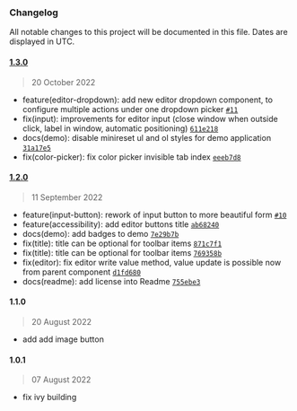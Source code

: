 ### Changelog

All notable changes to this project will be documented in this file. Dates are displayed in UTC.

#### [1.3.0](https://github.com/Raiper34/ngx-simple-text-editor/compare/1.2.0...1.3.0)

> 20 October 2022

- feature(editor-dropdown): add new editor dropdown component, to configure multiple actions under one dropdown picker [`#11`](https://github.com/Raiper34/ngx-simple-text-editor/issues/11)
- fix(input): improvements for editor input (close window when outside click, label in window, automatic positioning) [`611e218`](https://github.com/Raiper34/ngx-simple-text-editor/commit/611e218ef658a6b5ed893ee58dc4fc1254b4f9f5)
- docs(demo): disable minireset ul and ol styles for demo application [`31a17e5`](https://github.com/Raiper34/ngx-simple-text-editor/commit/31a17e50d37d47ade061ea0a7a80b25438622e2b)
- fix(color-picker): fix color picker invisible tab index [`eeeb7d8`](https://github.com/Raiper34/ngx-simple-text-editor/commit/eeeb7d850adac2d7db6e19cb5fe2c8d0433ebf7a)

#### [1.2.0](https://github.com/Raiper34/ngx-simple-text-editor/compare/1.1.0...1.2.0)

> 11 September 2022

- feature(input-button): rework of input button to more beautiful form [`#10`](https://github.com/Raiper34/ngx-simple-text-editor/issues/10)
- feature(accessibility): add editor buttons title [`ab68240`](https://github.com/Raiper34/ngx-simple-text-editor/commit/ab682407e0f0684b97070555cfe035616708bd2b)
- docs(demo): add badges to demo [`7e29b7b`](https://github.com/Raiper34/ngx-simple-text-editor/commit/7e29b7b335d7fe6f654d388841fb6d494562d8ca)
- fix(title): title can be optional for toolbar items [`871c7f1`](https://github.com/Raiper34/ngx-simple-text-editor/commit/871c7f1dba39f0c15e7154e39d3a82e547db9b15)
- fix(title): title can be optional for toolbar items [`769358b`](https://github.com/Raiper34/ngx-simple-text-editor/commit/769358bcc7e761076176d99ed0fc7b6dc969fedd)
- fix(editor): fix editor write value method, value update is possible now from parent component [`d1fd680`](https://github.com/Raiper34/ngx-simple-text-editor/commit/d1fd6804c8efe9909dcfc54b715b7d3ae26beb12)
- docs(readme): add license into Readme [`755ebe3`](https://github.com/Raiper34/ngx-simple-text-editor/commit/755ebe357bc82197009c99c59496ffa888a59e5d)

<!-- auto-changelog-above -->

#### 1.1.0

> 20 August 2022

* add add image button

#### 1.0.1

> 07 August 2022

* fix ivy building
